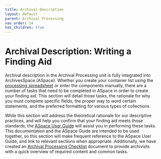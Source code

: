 ```yaml
---
title: Archival Description
layout: default
parent: Archival Processing
nav_order: 14
has_children: true
---
```

# Archival Description: Writing a Finding Aid
Archival description in the Archival Processing unit is fully integrated into ArchivesSpace (ASpace). Whether you create your container list using the [processing spreadsheet](/Documents/ArchivesSpace_Processing_Spreadsheet_Template.xlsx) or enter the components manually, there are a number of tasks that need to be completed in ASpace in order to create your finding aid. This section will detail those tasks, the rationale for why you must complete specific fields, the proper way to word certain statements, and the preferred formatting for various types of collections. 

While this section will address the theoretical rationale for our descriptive practices, and will help you confirm that your finding aid meets those standards, the [ASpace User Guide](https://nypl.github.io/pres-docs/aspace/aspace.html) will assist you in performing these tasks. This documentation and the ASpace Guide are intended to be used together, so this section will make frequent reference to the ASpace User Guide, and link to relevant sections when appropriate. Additionally, we have created an [Archival Processing Checklist](/Documents/Archival_Processing_Checklist.docx) document to provide archivists with a quick overview of required content and common tasks. 